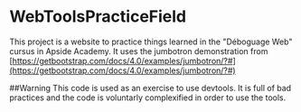 # WebToolsPracticeField

This project is a website to practice things learned in the "Déboguage Web" cursus in Apside Academy.
It uses the jumbotron demonstration from [https://getbootstrap.com/docs/4.0/examples/jumbotron/?#](https://getbootstrap.com/docs/4.0/examples/jumbotron/?#)

##Warning
This code is used as an exercise to use devtools. It is full of bad practices and the code is voluntarly complexified in order to use the tools.
